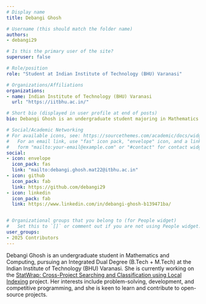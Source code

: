 ```yaml
---
# Display name
title: Debangi Ghosh

# Username (this should match the folder name)
authors:
- debangi29

# Is this the primary user of the site?
superuser: false

# Role/position
role: "Student at Indian Institute of Technology (BHU) Varanasi"

# Organizations/Affiliations
organizations:
- name: Indian Institute of Technology (BHU) Varanasi
  url: "https://iitbhu.ac.in/"

# Short bio (displayed in user profile at end of posts)
bio: Debangi Ghosh is an undergraduate student majoring in Mathematics and Computing at IIT(BHU) Varanasi.

# Social/Academic Networking
# For available icons, see: https://sourcethemes.com/academic/docs/widgets/#icons
#   For an email link, use "fas" icon pack, "envelope" icon, and a link in the
#   form "mailto:your-email@example.com" or "#contact" for contact widget.
social:
- icon: envelope
  icon_pack: fas
  link: "mailto:debangi.ghosh.mat22@itbhu.ac.in"
- icon: github
  icon_pack: fab
  link: https://github.com/debangi29
- icon: linkedin
  icon_pack: fab
  link: https://www.linkedin.com/in/debangi-ghosh-b139471ba/


# Organizational groups that you belong to (for People widget)
#   Set this to `[]` or comment out if you are not using People widget.  
user_groups:
- 2025 Contributors
---
```

Debangi Ghosh is an undergraduate student in Mathematics and Computing, pursuing an Integrated Dual Degree (B.Tech + M.Tech) at the Indian Institute of Technology (BHU) Varanasi. She is currently working on the [StatWrap: Cross-Project Searching and Classification using Local Indexing](/project/osre25/northwestern/statwrap/) project.  Her interests include problem-solving, development, and competitive programming, and she is keen to learn and contribute to open-source projects.
